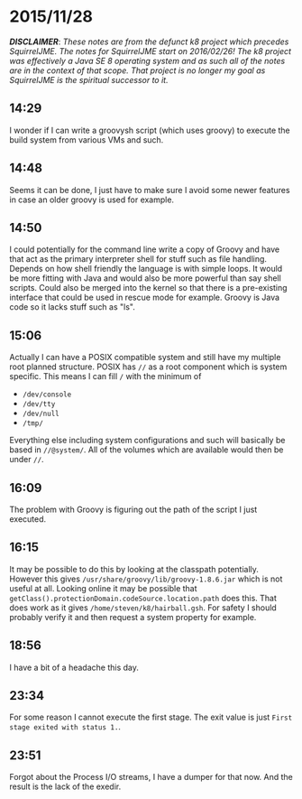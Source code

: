 # 2015/11/28

***DISCLAIMER***: _These notes are from the defunct k8 project which_
_precedes SquirrelJME. The notes for SquirrelJME start on 2016/02/26!_
_The k8 project was effectively a Java SE 8 operating system and as such_
_all of the notes are in the context of that scope. That project is no_
_longer my goal as SquirrelJME is the spiritual successor to it._

## 14:29

I wonder if I can write a groovysh script (which uses groovy) to execute the
build system from various VMs and such.

## 14:48

Seems it can be done, I just have to make sure I avoid some newer features in
case an older groovy is used for example.

## 14:50

I could potentially for the command line write a copy of Groovy and have that
act as the primary interpreter shell for stuff such as file handling. Depends
on how shell friendly the language is with simple loops. It would be more
fitting with Java and would also be more powerful than say shell scripts. Could
also be merged into the kernel so that there is a pre-existing interface that
could be used in rescue mode for example. Groovy is Java code so it lacks
stuff such as "ls".

## 15:06

Actually I can have a POSIX compatible system and still have my multiple
root planned structure. POSIX has `//` as a root component which is system
specific. This means I can fill `/` with the minimum of

 * `/dev/console`
 * `/dev/tty`
 * `/dev/null`
 * `/tmp/`

Everything else including system configurations and such will basically be
based in `//@system/`. All of the volumes which are available would then be
under `//`.

## 16:09

The problem with Groovy is figuring out the path of the script I just executed.

## 16:15

It may be possible to do this by looking at the classpath potentially. However
this gives `/usr/share/groovy/lib/groovy-1.8.6.jar` which is not useful at all.
Looking online it may be possible that
`getClass().protectionDomain.codeSource.location.path` does this. That does
work as it gives `/home/steven/k8/hairball.gsh`. For safety I should probably
verify it and then request a system property for example.

## 18:56

I have a bit of a headache this day.

## 23:34

For some reason I cannot execute the first stage. The exit value is just
`First stage exited with status 1.`.

## 23:51

Forgot about the Process I/O streams, I have a dumper for that now. And the
result is the lack of the exedir.

